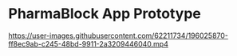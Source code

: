 # PharmaBlock App Prototype

https://user-images.githubusercontent.com/62211734/196025870-ff8ec9ab-c245-48bd-9911-2a3209446040.mp4
